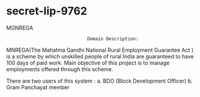 # secret-lip-9762
MGNREGA

                                  Domain Description:
MNREGA(The Mahatma Gandhi National Rural Employment Guarantee Act ) is a scheme by which
unskilled people of rural India are guaranteed to have 100 days of paid work. Main objective
of this project is to manage employments offered through this scheme.
 
There are two users of this system : 
 a. BDO (Block Development Officer) 
 b. Gram Panchayat member

